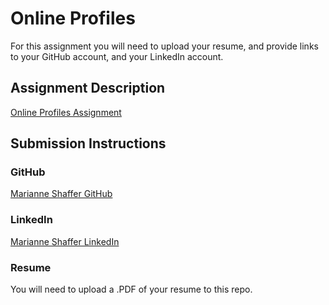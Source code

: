 # Online Profiles
For this assignment you will need to upload your resume, and provide links to your GitHub account, and your LinkedIn account.

## Assignment Description
[Online Profiles Assignment](https://education.launchcode.org/liftoff/assignments/online-profiles/)

## Submission Instructions

### GitHub
[Marianne Shaffer GitHub](https://github.com/mdshaffer8)

### LinkedIn
[Marianne Shaffer LinkedIn](https://www.linkedin.com/in/marianneshaffer/)

### Resume
You will need to upload a .PDF of your resume to this repo.

